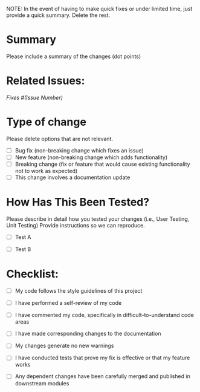 NOTE: In the event of having to make quick fixes or under limited time, just provide a quick summary. Delete the rest.

# Summary

Please include a summary of the changes (dot points)


# Related Issues:

_Fixes #(Issue Number)_



# Type of change

Please delete options that are not relevant.

- [ ] Bug fix (non-breaking change which fixes an issue)
- [ ] New feature (non-breaking change which adds functionality)
- [ ] Breaking change (fix or feature that would cause existing functionality not to work as expected)
- [ ] This change involves a documentation update

# How Has This Been Tested?
Please describe in detail how you tested your changes (i.e., User Testing, Unit Testing)
Provide instructions so we can reproduce.

- [ ] Test A
- [ ] Test B


# Checklist:
- [ ] My code follows the style guidelines of this project
- [ ] I have performed a self-review of my code
- [ ] I have commented my code, specifically in difficult-to-understand code areas
- [ ] I have made corresponding changes to the documentation
- [ ] My changes generate no new warnings
- [ ] I have conducted tests that prove my fix is effective or that my feature works
- [ ] Any dependent changes have been carefully merged and published in downstream modules

